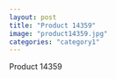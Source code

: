 ```yaml
---
layout: post
title: "Product 14359"
image: "product14359.jpg"
categories: "category1"
---
```

Product 14359

